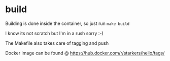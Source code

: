 # build

Building is done inside the container, so just run `make build`

I know its not scratch but I'm in a rush sorry :-)


The Makefile also takes care of tagging and push


Docker image can be found @
https://hub.docker.com/r/starkers/hello/tags/
